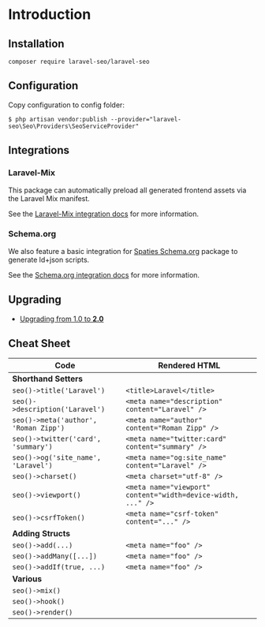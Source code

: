 # Introduction

## Installation

```
composer require laravel-seo/laravel-seo
```

## Configuration

Copy configuration to config folder:

```
$ php artisan vendor:publish --provider="laravel-seo\Seo\Providers\SeoServiceProvider"
```

## Integrations

### Laravel-Mix

This package can automatically preload all generated frontend assets via the Laravel Mix manifest.

See the [Laravel-Mix integration docs](/laravel-mix.html) for more information.

### Schema.org

We also feature a basic integration for [Spaties Schema.org](https://github.com/spatie/schema-org) package to generate ld+json scripts.

See the [Schema.org integration docs](/schema-org.html) for more information.

## Upgrading

- [Upgrading from 1.0 to **2.0**](https://github.com/laravel-seo/Laravel-SEO/releases/tag/2.0.0)

## Cheat Sheet

| Code | Rendered HTML |
|----|----|
| **Shorthand Setters** | |
| `seo()->title('Laravel')` | `<title>Laravel</title>` |
| `seo()->description('Laravel')` | `<meta name="description" content="Laravel" />` |
| `seo()->meta('author', 'Roman Zipp')` | `<meta name="author" content="Roman Zipp" />` |
| `seo()->twitter('card', 'summary')` | `<meta name="twitter:card" content="summary" />` |
| `seo()->og('site_name', 'Laravel')` | `<meta name="og:site_name" content="Laravel" />` |
| `seo()->charset()` | `<meta charset="utf-8" />` |
| `seo()->viewport()` | `<meta name="viewport" content="width=device-width, ..." />` |
| `seo()->csrfToken()` | `<meta name="csrf-token" content="..." />` |
| **Adding Structs** | |
| `seo()->add(...)` | `<meta name="foo" />` |
| `seo()->addMany([...])` | `<meta name="foo" />` |
| `seo()->addIf(true, ...)` | `<meta name="foo" />` |
| **Various** | |
| `seo()->mix()` | |
| `seo()->hook()` | |
| `seo()->render()` | |
